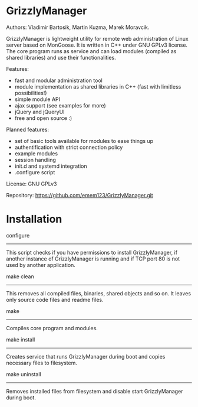 GrizzlyManager
============

Authors: Vladimir Bartosik, Martin Kuzma, Marek Moravcik.

GrizzlyManager is lightweight utility for remote web administration of Linux server based on MonGoose.
It is written in C++ under GNU GPLv3 license. The core program runs as
service and can load modules (compiled as shared libraries) and use their functionalities.

Features:
- fast and modular administration tool
- module implementation as shared libraries in C++ (fast with limitless possibilities!)
- simple module API
- ajax support (see examples for more)
- jQuery and jQueryUI
- free and open source :)

Planned features:
- set of basic tools available for modules to ease things up
- authentification with strict connection policy
- example modules
- session handling
- init.d and systemd integration
- .configure script


License: GNU GPLv3

Repository: https://github.com/emem123/GrizzlyManager.git


Installation
===========

configure
***

This script checks if you have permissions to install GrizzlyManager,
if another instance of GrizzlyManager is running and if TCP port 80
is not used by another application.

make clean
***

This removes all compiled files, binaries, shared objects and so on.
It leaves only source code files and readme files.

make
****

Compiles core program and modules.

make install
***********

Creates service that runs GrizzlyManager during boot and copies necessary
files to filesystem.

make uninstall
*************

Removes installed files from filesystem and disable start GrizzlyManager
during boot.
